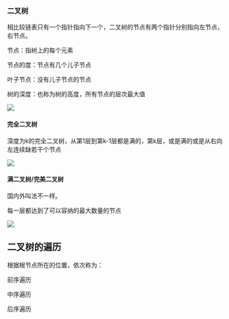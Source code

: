 ### 二叉树

相比较链表只有一个指针指向下一个，二叉树的节点有两个指针分别指向左节点，右节点。

节点：指树上的每个元素

节点的度：节点有几个儿子节点

叶子节点：没有儿子节点的节点

树的深度：也称为树的高度，所有节点的层次最大值

![](https://upload-images.jianshu.io/upload_images/17012856-212bd99b3d0edc31.png?imageMogr2/auto-orient/strip%7CimageView2/2/w/1240)

#### 完全二叉树

深度为k的完全二叉树，从第1层到第k-1层都是满的，第k层，或是满的或是从右向左连续缺若干个节点

![](https://upload-images.jianshu.io/upload_images/17012856-cdd732ba981a6fce.png?imageMogr2/auto-orient/strip%7CimageView2/2/w/1240)

#### 满二叉树/完美二叉树

国内外叫法不一样。

每一层都达到了可以容纳的最大数量的节点

![](https://upload-images.jianshu.io/upload_images/17012856-bcd8e2cbb9c2b720.png?imageMogr2/auto-orient/strip%7CimageView2/2/w/1240)

## 二叉树的遍历

根据根节点所在的位置，依次称为：

前序遍历

中序遍历

后序遍历
